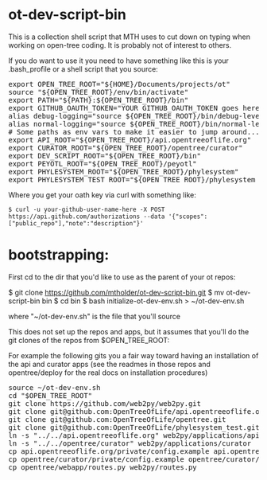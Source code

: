 ot-dev-script-bin
=================

This is a collection shell script that MTH uses to cut down on typing when working on open-tree coding. It is probably not of interest to others. 

If you do want to use
it you need to have something like this is your .bash_profile
or a shell script that you source:

<pre>
export OPEN_TREE_ROOT="${HOME}/Documents/projects/ot"
source "${OPEN_TREE_ROOT}/env/bin/activate"
export PATH="${PATH}:${OPEN_TREE_ROOT}/bin"
export GITHUB_OAUTH_TOKEN="YOUR GITHUB_OAUTH_TOKEN goes here!"
alias debug-logging="source ${OPEN_TREE_ROOT}/bin/debug-level-logging.sh && restart-web2py"
alias normal-logging="source ${OPEN_TREE_ROOT}/bin/normal-level-logging.sh && restart-web2py"
# Some paths as env vars to make it easier to jump around...
export API_ROOT="${OPEN_TREE_ROOT}/api.opentreeoflife.org"
export CURATOR_ROOT="${OPEN_TREE_ROOT}/opentree/curator"
export DEV_SCRIPT_ROOT="${OPEN_TREE_ROOT}/bin"
export PEYOTL_ROOT="${OPEN_TREE_ROOT}/peyotl"
export PHYLESYSTEM_ROOT="${OPEN_TREE_ROOT}/phylesystem"
export PHYLESYSTEM_TEST_ROOT="${OPEN_TREE_ROOT}/phylesystem_test"
</pre>

Where you get your oath key via curl with something like:

    $ curl -u your-github-user-name-here -X POST https://api.github.com/authorizations --data '{"scopes":["public_repo"],"note":"description"}'

bootstrapping:
==============

First cd to the dir that you'd like to use as the parent of your
ot repos:

   $ git clone https://github.com/mtholder/ot-dev-script-bin.git
   $ mv ot-dev-script-bin bin
   $ cd bin
   $ bash initialize-ot-dev-env.sh > ~/ot-dev-env.sh

where "~/ot-dev-env.sh" is the file that you'll source


This does not set up the repos and apps, but it assumes that you'll do the 
git clones of the repos from $OPEN_TREE_ROOT:

For example the following gits you a fair way toward having an installation
of the api and curator apps (see the readmes in those repos and opentree/deploy
for the real docs on installation procedures)

<pre>
source ~/ot-dev-env.sh
cd "$OPEN_TREE_ROOT"
git clone https://github.com/web2py/web2py.git
git clone git@github.com:OpenTreeOfLife/api.opentreeoflife.org.git
git clone git@github.com:OpenTreeOfLife/opentree.git
git clone git@github.com:OpenTreeOfLife/phylesystem_test.git
ln -s "../../api.opentreeoflife.org" web2py/applications/api
ln -s "../../opentree/curator" web2py/applications/curator
cp api.opentreeoflife.org/private/config.example api.opentreeoflife.org/private/config
cp opentree/curator/private/config.example opentree/curator/private/config
cp opentree/webapp/routes.py web2py/routes.py
</pre>
